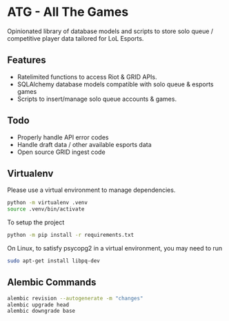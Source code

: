 # ATG - All The Games

Opinionated library of database models and scripts to store solo queue / competitive player data tailored for LoL Esports.

## Features
- Ratelimited functions to access Riot & GRID APIs.
- SQLAlchemy database models compatible with solo queue & esports games
- Scripts to insert/manage solo queue accounts & games.

## Todo
- Properly handle API error codes
- Handle draft data / other available esports data
- Open source GRID ingest code

## Virtualenv

Please use a virtual environment to manage dependencies.

```bash
python -m virtualenv .venv
source .venv/bin/activate
```

To setup the project

```bash
python -m pip install -r requirements.txt
```

On Linux, to satisfy psycopg2 in a virtual environment, you may need to run
```bash
sudo apt-get install libpq-dev
```

## Alembic Commands

```bash
alembic revision --autogenerate -m "changes"
alembic upgrade head
alembic downgrade base
```
